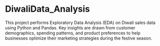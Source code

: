# DiwaliData_Analysis
This project performs Exploratory Data Analysis (EDA) on Diwali sales data using Python and Pandas. Key insights are drawn from customer demographics, spending patterns, and product preferences to help businesses optimize their marketing strategies during the festive season.
